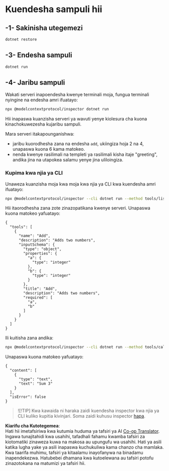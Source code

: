 <!--
CO_OP_TRANSLATOR_METADATA:
{
  "original_hash": "07863f50601f395c3bdfce30f555f11a",
  "translation_date": "2025-07-09T21:59:49+00:00",
  "source_file": "03-GettingStarted/01-first-server/solution/dotnet/README.md",
  "language_code": "sw"
}
-->
# Kuendesha sampuli hii

## -1- Sakinisha utegemezi

```bash
dotnet restore
```

## -3- Endesha sampuli

```bash
dotnet run
```

## -4- Jaribu sampuli

Wakati serveri inapoendesha kwenye terminali moja, fungua terminali nyingine na endesha amri ifuatayo:

```bash
npx @modelcontextprotocol/inspector dotnet run
```

Hii inapaswa kuanzisha serveri ya wavuti yenye kiolesura cha kuona kinachokuwezesha kujaribu sampuli.

Mara serveri itakapounganishwa:

- jaribu kuorodhesha zana na endesha `add`, ukiingiza hoja 2 na 4, unapaswa kuona 6 kama matokeo.
- nenda kwenye rasilimali na templeti ya rasilimali kisha itaje "greeting", andika jina na utapokea salamu yenye jina uliloingiza.

### Kupima kwa njia ya CLI

Unaweza kuanzisha moja kwa moja kwa njia ya CLI kwa kuendesha amri ifuatayo:

```bash
npx @modelcontextprotocol/inspector --cli dotnet run --method tools/list
```

Hii itaorodhesha zana zote zinazopatikana kwenye serveri. Unapaswa kuona matokeo yafuatayo:

```text
{
  "tools": [
    {
      "name": "Add",
      "description": "Adds two numbers",
      "inputSchema": {
        "type": "object",
        "properties": {
          "a": {
            "type": "integer"
          },
          "b": {
            "type": "integer"
          }
        },
        "title": "Add",
        "description": "Adds two numbers",
        "required": [
          "a",
          "b"
        ]
      }
    }
  ]
}
```

Ili kuitisha zana andika:

```bash
npx @modelcontextprotocol/inspector --cli dotnet run --method tools/call --tool-name Add --tool-arg a=1 --tool-arg b=2
```

Unapaswa kuona matokeo yafuatayo:

```text
{
  "content": [
    {
      "type": "text",
      "text": "Sum 3"
    }
  ],
  "isError": false
}
```

> ![!TIP]
> Kwa kawaida ni haraka zaidi kuendesha inspector kwa njia ya CLI kuliko kupitia kivinjari.
> Soma zaidi kuhusu inspector [hapa](https://github.com/modelcontextprotocol/inspector).

**Kiarifu cha Kutotegemea**:  
Hati hii imetafsiriwa kwa kutumia huduma ya tafsiri ya AI [Co-op Translator](https://github.com/Azure/co-op-translator). Ingawa tunajitahidi kwa usahihi, tafadhali fahamu kwamba tafsiri za kiotomatiki zinaweza kuwa na makosa au upungufu wa usahihi. Hati ya asili katika lugha yake ya asili inapaswa kuchukuliwa kama chanzo cha mamlaka. Kwa taarifa muhimu, tafsiri ya kitaalamu inayofanywa na binadamu inapendekezwa. Hatubebei dhamana kwa kutoelewana au tafsiri potofu zinazotokana na matumizi ya tafsiri hii.
